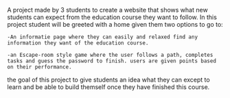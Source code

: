 A project made by 3 students to create a website that shows what new students can expect from the education course they want to follow.
In this project student will be greeted with a home given them two options to go to:
    
    -An informatie page where they can easily and relaxed find any information they want of the education course.
    
    -an Escape-room style game where the user follows a path, completes tasks and guess the password to finish. users are given points based on their performance.

the goal of this project to give students an idea what they can except to learn and be able to build themself once they have finished this course.
